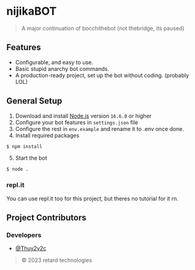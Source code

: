 # nijikaBOT

> A major continuation of bocchithebot (not thebridge, its paused)

## Features
- Configurable, and easy to use.
- Basic stupid anarchy bot commands.
- A production-ready project, set up the bot without coding. (probably LOL)

## General Setup
1. Download and install [Node.js](https://nodejs.org) version `16.6.0` or higher
2. Configure your bot features in `settings.json` file
3. Configure the rest in `env.example` and rename it to .env once done.
4. Install required packages
```sh
$ npm install
```
5. Start the bot
```sh
$ node .
```

### repl.it
You can use repl.it too for this project, but theres no tutorial for it rn.

## Project Contributors

### Developers
- [@Thuy2y2c](https://github.com/Thuy2y2c)

> © 2023 retard technologies
